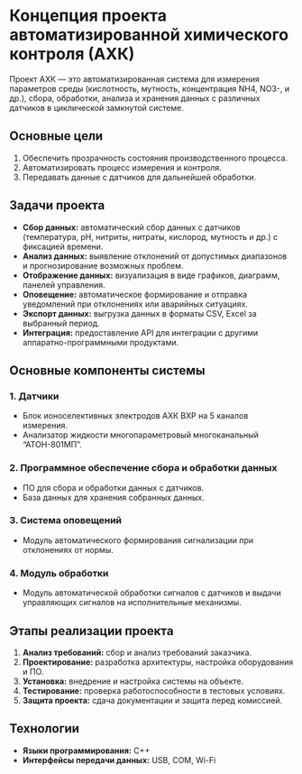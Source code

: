 # Концепция проекта автоматизированной химического контроля (АХК)

Проект АХК — это автоматизированная система для измерения параметров среды (кислотность, мутность, концентрация NH4, NO3-, и др.), сбора, обработки, анализа и хранения данных с различных датчиков в циклической замкнутой системе.

## Основные цели

1. Обеспечить прозрачность состояния производственного процесса.
2. Автоматизировать процесс измерения и контроля.
3. Передавать данные с датчиков для дальнейшей обработки.

## Задачи проекта

- **Сбор данных:** автоматический сбор данных с датчиков (температура, pH, нитриты, нитраты, кислород, мутность и др.) с фиксацией времени.
- **Анализ данных:** выявление отклонений от допустимых диапазонов и прогнозирование возможных проблем.
- **Отображение данных:** визуализация в виде графиков, диаграмм, панелей управления.
- **Оповещение:** автоматическое формирование и отправка уведомлений при отклонениях или аварийных ситуациях.
- **Экспорт данных:** выгрузка данных в форматы CSV, Excel за выбранный период.
- **Интеграция:** предоставление API для интеграции с другими аппаратно-программными продуктами.

## Основные компоненты системы

### 1. Датчики

- Блок ионоселективных электродов АХК ВХР на 5 каналов измерения.
- Анализатор жидкости многопараметровый многоканальный “АТОН-801МП”.

### 2. Программное обеспечение сбора и обработки данных

- ПО для сбора и обработки данных с датчиков.
- База данных для хранения собранных данных.

### 3. Система оповещений

- Модуль автоматического формирования сигнализации при отклонениях от нормы.

### 4. Модуль обработки

- Модуль автоматической обработки сигналов с датчиков и выдачи управляющих сигналов на исполнительные механизмы.

## Этапы реализации проекта

1. **Анализ требований:** сбор и анализ требований заказчика.
2. **Проектирование:** разработка архитектуры, настройка оборудования и ПО.
3. **Установка:** внедрение и настройка системы на объекте.
4. **Тестирование:** проверка работоспособности в тестовых условиях.
5. **Защита проекта:** сдача документации и защита перед комиссией.

## Технологии

- **Языки программирования:** C++
- **Интерфейсы передачи данных:** USB, COM, Wi-Fi
